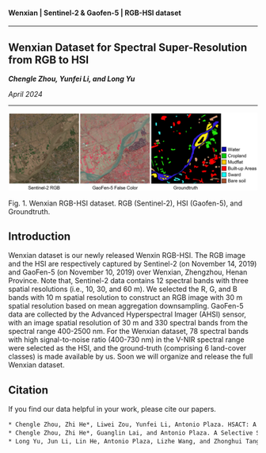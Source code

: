 #### Wenxian | Sentinel-2 & Gaofen-5 | RGB-HSI dataset
---
## Wenxian Dataset for Spectral Super-Resolution from RGB to HSI

***Chengle Zhou, Yunfei Li, and Long Yu***

*April 2024*

---

![image](https://github.com/chengle-zhou/MY-IMAGE/blob/29310b9f10654bcac872d91b97311271a577d6e9/Wenxian/image-2.png)

Fig. 1. Wenxian RGB-HSI dataset. RGB (Sentinel-2), HSI (Gaofen-5), and Groundtruth.

## Introduction

Wenxian dataset is our newly released Wenxin RGB-HSI. The RGB image and the HSI are respectively captured by Sentinel-2 (on November 14, 2019) and GaoFen-5 (on November 10, 2019) over Wenxian, Zhengzhou, Henan Province. Note that, Sentinel-2 data contains 12 spectral bands with three spatial resolutions (i.e., 10, 30, and 60 m). We selected the R, G, and B bands with 10 m spatial resolution to construct an RGB image with 30 m spatial resolution based on mean aggregation downsampling. GaoFen-5 data are collected by the Advanced Hyperspectral Imager (AHSI) sensor, with an image spatial resolution of 30 m and 330 spectral bands from the spectral range 400-2500 nm. For the Wenxian dataset, 78 spectral bands with high signal-to-noise ratio (400-730 nm) in the V-NIR spectral range were selected as the HSI, and the ground-truth (comprising 6 land-cover classes) is made available by us. Soon we will organize and release the full Wenxian dataset.


## Citation

If you find our data helpful in your work, please cite our papers.

```latex
* Chengle Zhou, Zhi He*, Liwei Zou, Yunfei Li, Antonio Plaza. HSACT: A Hierarchical Semantic-Aware CNN-Transformer for Remote Sensing Image Spectral Super-Resolution, ***Neurocomputing***, 2025. 636: 129925, doi: 10.1016/j.neucom.2025.129990.
* Chengle Zhou, Zhi He*, Guanglin Lai, and Antonio Plaza. A Selective Semantic Transformer for Spectral Super-Resolution of Multispectral Imagery, ***IEEE Journal of Selected Topics in Applied Earth Observations and Remote Sensing***, 2025, 18:7436-7450. doi: 10.1109/JSTARS.2025.3545039.
* Long Yu, Jun Li, Lin He, Antonio Plaza, Lizhe Wang, and Zhonghui Tang. dSPG: A New Discriminant Superpixel Graph Regularizer and Convolutional Network for Hyperspectral Image Classification, IEEE Transactions on Geoscience and Remote Sensing, 2024, 62:1-18, 5526118. doi: 10.1109/TGRS.2024.3439434.
```
